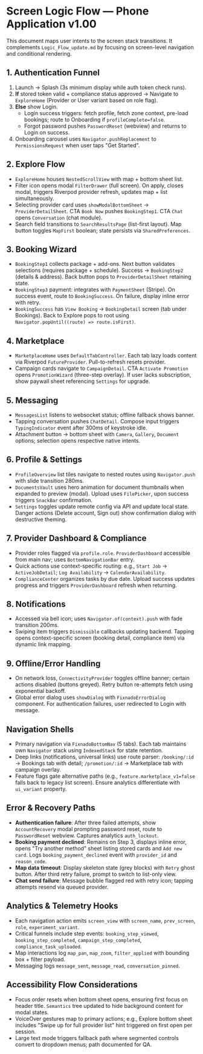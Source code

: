 # Screen Logic Flow — Phone Application v1.00

This document maps user intents to the screen stack transitions. It complements `Logic_Flow_update.md` by focusing on screen-level navigation and conditional rendering.

## 1. Authentication Funnel
1. Launch → Splash (3s minimum display while auth token check runs).
2. **If** stored token valid + compliance status approved → Navigate to `ExploreHome` (Provider or User variant based on role flag).
3. **Else** show Login.
   - Login success triggers: fetch profile, fetch zone context, pre-load bookings; route to Onboarding if `profileComplete=false`.
   - Forgot password pushes `PasswordReset` (webview) and returns to Login on success.
4. Onboarding carousel uses `Navigator.pushReplacement` to `PermissionsRequest` when user taps "Get Started".

## 2. Explore Flow
- `ExploreHome` houses `NestedScrollView` with map + bottom sheet list.
- Filter icon opens modal `FilterDrawer` (full screen). On apply, closes modal, triggers Riverpod provider refresh, updates map + list simultaneously.
- Selecting provider card uses `showModalBottomSheet` -> `ProviderDetailSheet`. CTA `Book Now` pushes `BookingStep1`. CTA `Chat` opens `Conversation` (chat module).
- Search field transitions to `SearchResultsPage` (list-first layout). Map button toggles `MapFirst` boolean; state persists via `SharedPreferences`.

## 3. Booking Wizard
- `BookingStep1` collects package + add-ons. Next button validates selections (requires package + schedule). Success -> `BookingStep2` (details & address). Back button pops to `ProviderDetailSheet` retaining state.
- `BookingStep3` payment: integrates with `PaymentSheet` (Stripe). On success event, route to `BookingSuccess`. On failure, display inline error with retry.
- `BookingSuccess` has `View Booking` -> `BookingDetail` screen (tab under Bookings). Back to Explore pops to root using `Navigator.popUntil((route) => route.isFirst)`.

## 4. Marketplace
- `MarketplaceHome` uses `DefaultTabController`. Each tab lazy loads content via Riverpod `FutureProvider`. Pull-to-refresh resets provider.
- Campaign cards navigate to `CampaignDetail`. CTA `Activate Promotion` opens `PromotionWizard` (three-step overlay). If user lacks subscription, show paywall sheet referencing `Settings` for upgrade.

## 5. Messaging
- `MessagesList` listens to websocket status; offline fallback shows banner.
- Tapping conversation pushes `ChatDetail`. Compose input triggers `TypingIndicator` event after 300ms of keystroke idle.
- Attachment button -> bottom sheet with `Camera`, `Gallery`, `Document` options; selection opens respective native intents.

## 6. Profile & Settings
- `ProfileOverview` list tiles navigate to nested routes using `Navigator.push` with slide transition 280ms.
- `DocumentsVault` uses hero animation for document thumbnails when expanded to preview (modal). Upload uses `FilePicker`, upon success triggers `SnackBar` confirmation.
- `Settings` toggles update remote config via API and update local state. Danger actions (Delete account, Sign out) show confirmation dialog with destructive theming.

## 7. Provider Dashboard & Compliance
- Provider roles flagged via `profile.role`. `ProviderDashboard` accessible from main nav; uses `BottomNavigationBar` entry.
- Quick actions use context-specific routing: e.g., `Start Job` -> `ActiveJobDetail`; `Log Availability` -> `CalendarAvailability`.
- `ComplianceCenter` organizes tasks by due date. Upload success updates progress and triggers `ProviderDashboard` refresh when returning.

## 8. Notifications
- Accessed via bell icon; uses `Navigator.of(context).push` with fade transition 200ms.
- Swiping item triggers `Dismissible` callbacks updating backend. Tapping opens context-specific screen (booking detail, compliance item) via dynamic link mapping.

## 9. Offline/Error Handling
- On network loss, `ConnectivityProvider` toggles offline banner; certain actions disabled (buttons greyed). Retry button re-attempts fetch using exponential backoff.
- Global error dialog uses `showDialog` with `FixnadoErrorDialog` component. For authentication failures, user redirected to Login with message.

## Navigation Shells
- Primary navigation via `FixnadoBottomNav` (5 tabs). Each tab maintains own `Navigator` stack using `IndexedStack` for state retention.
- Deep links (notifications, universal links) use route parser: `/booking/:id` -> Bookings tab with detail; `/promotion/:id` -> Marketplace tab with campaign overlay.
- Feature flags gate alternative paths (e.g., `feature.marketplace_v1=false` falls back to legacy list screen). Ensure analytics differentiate with `ui_variant` property.

## Error & Recovery Paths
- **Authentication failure**: After three failed attempts, show `AccountRecovery` modal prompting password reset, route to `PasswordReset` webview. Captures analytics `auth_lockout`.
- **Booking payment declined**: Remains on Step 3, displays inline error, opens "Try another method" sheet listing stored cards and `Add new card`. Logs `booking_payment_declined` event with `provider_id` and `reason_code`.
- **Map data timeout**: Display skeleton state (grey blocks) with `Retry` ghost button. After third retry failure, prompt to switch to list-only view.
- **Chat send failure**: Message bubble flagged red with retry icon; tapping attempts resend via queued provider.

## Analytics & Telemetry Hooks
- Each navigation action emits `screen_view` with `screen_name`, `prev_screen`, `role`, `experiment_variant`.
- Critical funnels include step events: `booking_step_viewed`, `booking_step_completed`, `campaign_step_completed`, `compliance_task_uploaded`.
- Map interactions log `map_pan`, `map_zoom`, `filter_applied` with bounding box + filter payload.
- Messaging logs `message_sent`, `message_read`, `conversation_pinned`.

## Accessibility Flow Considerations
- Focus order resets when bottom sheet opens, ensuring first focus on header title. `Semantics` tree updated to hide background content for modal states.
- VoiceOver gestures map to primary actions; e.g., Explore bottom sheet includes "Swipe up for full provider list" hint triggered on first open per session.
- Large text mode triggers fallback path where segmented controls convert to dropdown menus; path documented for QA.
